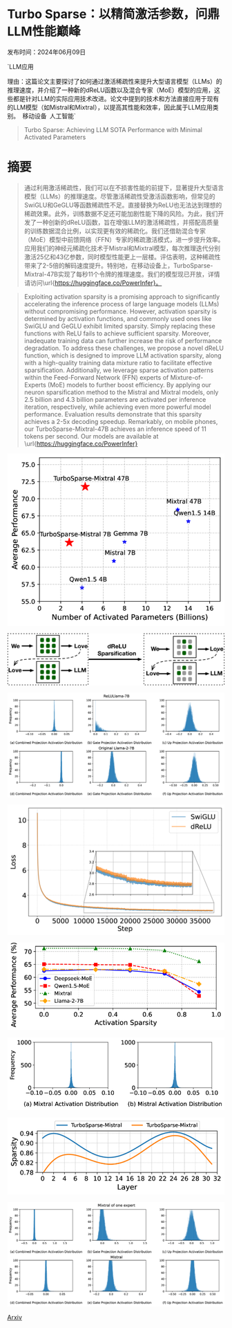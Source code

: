 # Turbo Sparse：以精简激活参数，问鼎LLM性能巅峰

发布时间：2024年06月09日

`LLM应用

理由：这篇论文主要探讨了如何通过激活稀疏性来提升大型语言模型（LLMs）的推理速度，并介绍了一种新的dReLU函数以及混合专家（MoE）模型的应用，这些都是针对LLM的实际应用技术改进。论文中提到的技术和方法直接应用于现有的LLM模型（如Mistral和Mixtral），以提高其性能和效率，因此属于LLM应用类别。` `移动设备` `人工智能`

> Turbo Sparse: Achieving LLM SOTA Performance with Minimal Activated Parameters

# 摘要

> 通过利用激活稀疏性，我们可以在不损害性能的前提下，显著提升大型语言模型（LLMs）的推理速度。尽管激活稀疏性受激活函数影响，但常见的SwiGLU和GeGLU等函数稀疏性不足。直接替换为ReLU也无法达到理想的稀疏效果。此外，训练数据不足还可能加剧性能下降的风险。为此，我们开发了一种创新的dReLU函数，旨在增强LLM的激活稀疏性，并搭配高质量的训练数据混合比例，以实现更有效的稀疏化。我们还借助混合专家（MoE）模型中前馈网络（FFN）专家的稀疏激活模式，进一步提升效率。应用我们的神经元稀疏化技术于Mistral和Mixtral模型，每次推理迭代分别激活25亿和43亿参数，同时模型性能更上一层楼。评估表明，这种稀疏性带来了2-5倍的解码速度提升。特别地，在移动设备上，TurboSparse-Mixtral-47B实现了每秒11个令牌的推理速度。我们的模型现已开放，详情请访问\url{https://huggingface.co/PowerInfer}。

> Exploiting activation sparsity is a promising approach to significantly accelerating the inference process of large language models (LLMs) without compromising performance. However, activation sparsity is determined by activation functions, and commonly used ones like SwiGLU and GeGLU exhibit limited sparsity. Simply replacing these functions with ReLU fails to achieve sufficient sparsity. Moreover, inadequate training data can further increase the risk of performance degradation. To address these challenges, we propose a novel dReLU function, which is designed to improve LLM activation sparsity, along with a high-quality training data mixture ratio to facilitate effective sparsification. Additionally, we leverage sparse activation patterns within the Feed-Forward Network (FFN) experts of Mixture-of-Experts (MoE) models to further boost efficiency. By applying our neuron sparsification method to the Mistral and Mixtral models, only 2.5 billion and 4.3 billion parameters are activated per inference iteration, respectively, while achieving even more powerful model performance. Evaluation results demonstrate that this sparsity achieves a 2-5x decoding speedup. Remarkably, on mobile phones, our TurboSparse-Mixtral-47B achieves an inference speed of 11 tokens per second. Our models are available at \url{https://huggingface.co/PowerInfer}

![Turbo Sparse：以精简激活参数，问鼎LLM性能巅峰](../../../paper_images/2406.05955/x1.png)

![Turbo Sparse：以精简激活参数，问鼎LLM性能巅峰](../../../paper_images/2406.05955/x2.png)

![Turbo Sparse：以精简激活参数，问鼎LLM性能巅峰](../../../paper_images/2406.05955/x3.png)

![Turbo Sparse：以精简激活参数，问鼎LLM性能巅峰](../../../paper_images/2406.05955/x4.png)

![Turbo Sparse：以精简激活参数，问鼎LLM性能巅峰](../../../paper_images/2406.05955/x5.png)

![Turbo Sparse：以精简激活参数，问鼎LLM性能巅峰](../../../paper_images/2406.05955/x6.png)

![Turbo Sparse：以精简激活参数，问鼎LLM性能巅峰](../../../paper_images/2406.05955/x7.png)

![Turbo Sparse：以精简激活参数，问鼎LLM性能巅峰](../../../paper_images/2406.05955/x8.png)

[Arxiv](https://arxiv.org/abs/2406.05955)